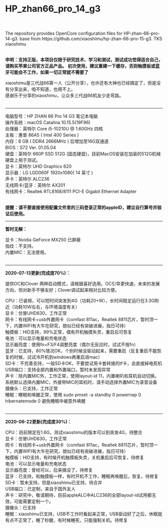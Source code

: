 # HP_zhan66_pro_14_g3<br>
<br>
<br>
The repository provides OpenCore configuration files for HP-zhan-66-pro-14-g3. base from https://github.com/xiaoshimu/hp-zhan-66-pro-15-g3. TKS xiaoshimu<br>
<br>

**申明：支持正版，本项目仅限于研究技术、学习和测试，测试成功觉得适合自己，请购买苹果公司官方正品产品。**
**初次使用，建议重建一下缓存，否则触摸板或蓝牙可能会不工作，如果一切正常就不需要了**

xiaoshimu是三代战66第一人（公开分享），也许还有大神也已经搞定了，但是没有分享出来，咱不知道，也用不上。<br>
感谢乐于分享的xiaoshimu，让众多三代战66机友少走弯路。<br>
<br>

---

电脑型号：HP ZHAN 66 Pro 14 G3 笔记本电脑<br>
操作系统：macOS Catalina 10.15.5(19F96)<br>
处理器：英特尔 Core i5-10210U @ 1.60GHz 四核<br>
主板：惠普 86A5 ( Intel 400 Series )<br>
内存：8 GB ( DDR4 2666MHz ) 后增加至16G双通道<br>
BIOS：S72 Ver. 01.05.04<br>
硬盘：英特尔 660P SSD 512G (固态硬盘)，目前MacOS安装在加装的512G机械硬盘上用于测试。<br>
显卡：英特尔 UHD Graphics 620<br>
显示器：LG LGD060F 1920x1080( 14 英寸 )<br>
声卡：英特尔 ALC236<br>
无线网卡/蓝牙：英特尔 AX201<br>
有线网卡：Realtek RTL8168/8111 PCI-E Gigabit Ethernet Adapter<br>
<br>

**提醒：请不要直接使用配置文件里的三码登录正常的appleID，建议自行算号并验证后使用。**

---

**暂时无解：**

显卡：Nvidia GeForce MX250 已屏蔽<br>
指纹：不支持。 <br>
内置MIC：无法使用。<br>
<br>

---

**2020-07-13更新(完成度70%)：**

提供OC和Clover 两种启动模式，请根据喜好选用。OC引导更快速，未来的发展方向，但对新手不够友好；Clover调试起来相对比较方便。

CPU：已睿频，可以短时间突发到4G（功耗20+W），长时间稳定运行在3.3G附近（功耗10W左右，与环境温度有关）<br>
显卡：仿冒UHD630，工作正常<br>
网卡：有线网卡+usb外置网卡（comfast 811ac，Realtek 8811芯片，暂时顶一下，内置WIFI有大牛在研究，貌似已经有突破进展，指日可待）<br>
触摸板：HID支持，99%正常，偶有开机触摸失灵，重启后可恢复<br>
电池：可以显示电量和充电状态<br>
显示器亮度：使用fn+F3/F4调整亮度（偶尔无反应时，试试不按fn）<br>
蓝牙：已支持，80%情况OK，个别时候没驱动起来，需要重启（反复重启不能恢复的时候，试试冷开机到windows再重启进mac）<br>
SD卡：不完善支持，一般SD卡OK，不要尝试用卡套转接的tf卡，会直接掉电死机<br>
USB端口：支持全部内置和外置端口，暂时未发现异常<br>
声卡：除内置MIC外，工作正常，使用layout-id 11，内置喇叭和耳机自动切换。系统默认选择内置MIC，外接带MIC的耳机时，请手动选择外置MIC为录音设备<br>
摄像头：已支持，工作正常<br>
睡眠：睡眠和唤醒正常，使用 sudo pmset -a standby 0 powernap 0 hibernatemode 0 避免睡眠中被意外唤醒<br>
<br>

---

**2020-06-22更新(完成度30%)：**

CPU：目前限定在1.6G，测试xiaoshimu的版本可以到突发4G，待整合<br>
显卡：仿冒UHD630，工作正常<br>
网卡：有线网卡+usb外置网卡（comfast 811ac，Realtek 8811芯片，暂时顶一下，内置WIFI有大牛在研究，貌似已经有突破进展，指日可待）<br>
触摸板：HID支持，有时候开机触摸板失灵，关机重启后可恢复，待修复<br>
电池：可以显示电量和充电状态<br>
显示器亮度：曾经可以，后来搞没了，待修复<br>
蓝牙：已支持，和触摸板一样，有时开机不工作，睡眠再唤醒后，恢复。待修复<br>
SD卡：暂未支持，但是xiaoshimu已支持，待合并<br>
USB端口：已定制，来自于国外友人<br>
声卡：研究中，敬请期待，目前appleALC中ALC236的全部layout-id试用都无效，可能需要定制一个。<br>
摄像头：已支持<br>
睡眠：xiaoshimu已支持，USB不工作时看起来正常，USB驱动好了之后，休眠就有点不正常了，睡了秒醒，有时候睡死，只能强制关机。待修复<br>
<br>

